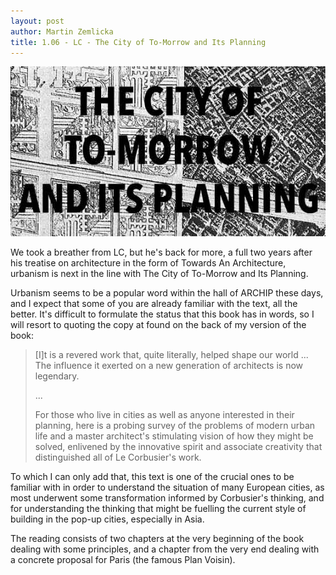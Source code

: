 ```yaml
---
layout: post
author: Martin Zemlicka
title: 1.06 - LC - The City of To-Morrow and Its Planning
---
```


![](/img/12.11.30.City.Tomorrow.jpg)

We took a breather from LC, but he's back for more, a full two years after his
treatise on architecture in the form of Towards An Architecture, urbanism is
next in the line with The City of To-Morrow and Its Planning.

Urbanism seems to be a popular word within the hall of ARCHIP these days, and
I expect that some of you are already familiar with the text, all the better.
It's difficult to formulate the status that this book has in words, so I will
resort to quoting the copy at found on the back of my version of the book:

> [I]t is a revered work that, quite literally, helped shape our world ... The
> influence it exerted on a new generation of architects is now legendary.
>
> ...
>
> For those who live in cities as well as anyone interested in their planning,
> here is a probing survey of the problems of modern urban life and a master
> architect's stimulating vision of how they might be solved, enlivened by the
> innovative spirit and associate creativity that distinguished all of Le
> Corbusier's work.

To which I can only add that, this text is one of the crucial ones to be
familiar with in order to understand the situation of many European cities, as
most underwent some transformation informed by Corbusier's thinking, and for
understanding the thinking that might be fuelling the current style of building
in the pop-up cities, especially in Asia.

The reading consists of two chapters at the very beginning of the book dealing
with some principles, and a chapter from the very end dealing with a concrete
proposal for Paris (the famous Plan Voisin).
